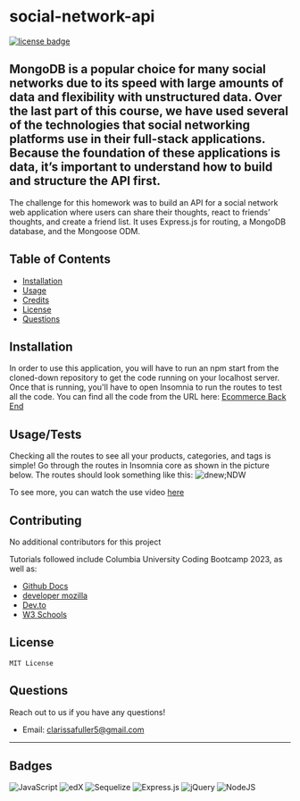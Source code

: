 # social-network-api

[![license badge](https://img.shields.io/badge/License-MIT-green)](LICENSE)

## MongoDB is a popular choice for many social networks due to its speed with large amounts of data and flexibility with unstructured data. Over the last part of this course, we have used several of the technologies that social networking platforms use in their full-stack applications. Because the foundation of these applications is data, it’s important to understand how to build and structure the API first.

The challenge for this homework was to build an API for a social network web application where users can share their thoughts, react to friends’ thoughts, and create a friend list. It uses Express.js for routing, a MongoDB database, and the Mongoose ODM.

## Table of Contents

- [Installation](#installation)
- [Usage](#usage)
- [Credits](#credits)
- [License](#license)
- [Questions](#questions)

## Installation

In order to use this application, you will have to run an npm start from the cloned-down repository to get the code running on your localhost server. Once that is running, you'll have to open Insomnia to run the routes to test all the code. You can find all the code from the URL here:
[Ecommerce Back End](https://github.com/clarissafuller/social-network-api)

## Usage/Tests

Checking all the routes to see all your products, categories, and tags is simple! Go through the routes in Insomnia core as shown in the picture below.
The routes should look something like this:
![dnew;NDW](https://github.com/clarissafuller/ecommerce-back-end-homework/assets/141360959/5b9e1df1-08c7-4d4e-9ba8-f887f73336b0)

To see more, you can watch the use video [here](https://drive.google.com/file/d/1XkbrnjzbheV2xQsPcM8oQ2mekllRzKk4/view?usp=drive_link)

## Contributing

No additional contributors for this project 

Tutorials followed include Columbia University Coding Bootcamp 2023, as well as:

- [Github Docs](https://docs.github.com/en)
- [developer mozilla](https://developer.mozilla.org/en-US/)
- [Dev.to](https://dev.to/)
- [W3 Schools](https://www.w3schools.com/)


## License

    MIT License

## Questions

Reach out to us if you have any questions!

- Email: clarissafuller5@gmail.com

---

## Badges

![JavaScript](https://img.shields.io/badge/javascript-%23323330.svg?style=for-the-badge&logo=javascript&logoColor=%23F7DF1E)
![edX](https://img.shields.io/badge/edX-%2302262B.svg?style=for-the-badge&logo=edX&logoColor=white)
![Sequelize](https://img.shields.io/badge/Sequelize-52B0E7?style=for-the-badge&logo=Sequelize&logoColor=white)
![Express.js](https://img.shields.io/badge/express.js-%23404d59.svg?style=for-the-badge&logo=express&logoColor=%2361DAFB) ![jQuery](https://img.shields.io/badge/jquery-%230769AD.svg?style=for-the-badge&logo=jquery&logoColor=white)
![NodeJS](https://img.shields.io/badge/node.js-6DA55F?style=for-the-badge&logo=node.js&logoColor=white)
